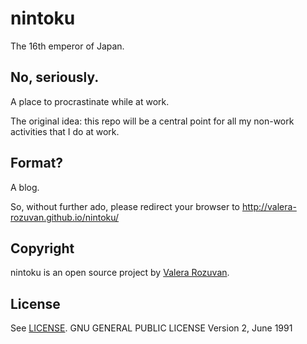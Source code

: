 nintoku
=======

The 16th emperor of Japan.

No, seriously.
--------------

A place to procrastinate while at work.

The original idea: this repo will be a central point for all my non-work
activities that I do at work.

Format?
-------

A blog.

So, without further ado, please redirect your browser to
http://valera-rozuvan.github.io/nintoku/

Copyright
---------

nintoku is an open source project by
[Valera Rozuvan](http://valera.rozuvan.net/).

License
-------

See [LICENSE](https://github.com/valera-rozuvan/nintoku/blob/master/LICENSE).
GNU GENERAL PUBLIC LICENSE Version 2, June 1991
